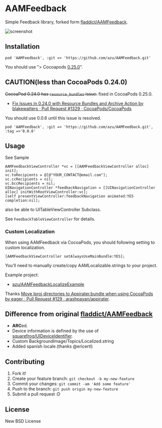 # AAMFeedback

Simple Feedback library, forked form [fladdict/AAMFeedback](https://github.com/fladdict/AAMFeedback "fladdict/AAMFeedback").

![screenshot](http://f.cl.ly/items/291A0A2u0R2B3u3V0b3H/screenshot.png)

## Installation

	pod 'AAMFeedback', :git => 'https://github.com/azu/AAMFeedback.git'

You should use "> Cocoapods [0.25.0](https://github.com/CocoaPods/CocoaPods/blob/master/CHANGELOG.md#0250 "0.25.0")".

## CAUTION(less than CocoaPods 0.24.0)

<del>CocoaPod 0.24.0 has `resource_bundles` issue.</del> fixed in CocoaPods 0.25.0.

* [Fix Issues in 0.24.0 with Resource Bundles and Archive Action by blakewatters · Pull Request #1329 · CocoaPods/CocoaPods](https://github.com/CocoaPods/CocoaPods/pull/1329 "Fix Issues in 0.24.0 with Resource Bundles and Archive Action by blakewatters · Pull Request #1329 · CocoaPods/CocoaPods")

You should use 0.0.6 until this issue is resolved.

	pod 'AAMFeedback', :git => 'https://github.com/azu/AAMFeedback.git', :tag =>'0.0.6'

## Usage

See Sample

``` objc
AAMFeedbackViewController *vc = [[AAMFeedbackViewController alloc] init];
vc.toRecipients = @[@"YOUR_CONTACT@email.com"];
vc.ccRecipients = nil;
vc.bccRecipients = nil;
UINavigationController *feedbackNavigation = [[UINavigationController alloc] initWithRootViewController:vc];
[self presentViewController:feedbackNavigation animated:YES completion:nil];
```

also be able to UITableViewController Subclass.

See ``FeedbackTableViewController`` for details.


### Custom Localization

When using AAMFeedback via CocoaPods, you should following setting to custom localization.

```objc
[AAMFeedbackViewController setAlwaysUseMainBundle:YES];
```

You’ll need to manually create/copy AAMLocalizable.strings to your project.

Example project:

* [azu/AAMFeedbackLocalizeExample](https://github.com/azu/AAMFeedbackLocalizeExample "azu/AAMFeedbackLocalizeExample")

Thanks [Move lproj directories to Appirater.bundle when using CocoaPods by eager · Pull Request #129 · arashpayan/appirater](https://github.com/arashpayan/appirater/pull/129 "Move lproj directories to Appirater.bundle when using CocoaPods by eager · Pull Request #129 · arashpayan/appirater").

## Difference from original [fladdict/AAMFeedback](https://github.com/fladdict/AAMFeedback "fladdict/AAMFeedback")

* **ARC**ed.
* Device information is defined by the use of [squarefrog/UIDeviceIdentifier](https://github.com/squarefrog/UIDeviceIdentifier "squarefrog/UIDeviceIdentifier").
* Custom BackgroundImage/Topics/Localized.string
* Added spanish locale.(thanks @ericertl)

## Contributing

1. Fork it!
2. Create your feature branch: `git checkout -b my-new-feature`
3. Commit your changes: `git commit -am 'Add some feature'`
4. Push to the branch: `git push origin my-new-feature`
5. Submit a pull request :D

## License

New BSD License
